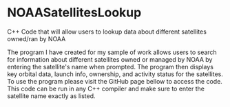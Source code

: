 # NOAASatellitesLookup
C++ Code that will allow users to lookup data about different satellites owned/ran by NOAA

The program I have created for my sample of work allows users to search for information about different satellites owned or managed by NOAA by entering the satellite's name when prompted. The program then displays key orbital data, launch info, ownership, and activity status for the satellites. To use the program please visit the GitHub page bellow to access the code. This code can be run in any C++ compiler and make sure to enter the satellite name exactly as listed.
